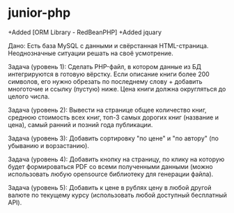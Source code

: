 # junior-php

+Added [ORM Library - RedBeanPHP]
+Added jquary

Дано:
Есть база MySQL с данными и свёрстанная HTML-страница. Неоднозначные ситуации решать на своё усмотрение.

Задача (уровень 1):
Сделать PHP-файл, в котором данные из БД интегрируются в готовую вёрстку.
Если описание книги более 200 символов, его нужно обрезать по последнему слову + добавить многоточие и ссылку (пустую) ниже. Цена книги должна округляться до целого числа.

Задача (уровень 2):
Вывести на странице общее количество книг, среднюю стоимость всех книг, топ-3 самых дорогих книг (название и цена), самый ранний и позний года публикации.

Задача (уровень 3):
Добавить сортировку "по цене" и "по автору" (по убыванию и ворзастанию).

Задача (уровень 4):
Добавить кнопку на страницу, по клику на которую будет формироваться PDF со всеми полученными данными (можно использовать любую opensource библиотеку для генерации файла).

Задача (уровень 5):
Добавить к цене в рублях цену в любой другой валюте по текущему курсу (использовать любой доступный бесплатный API).
